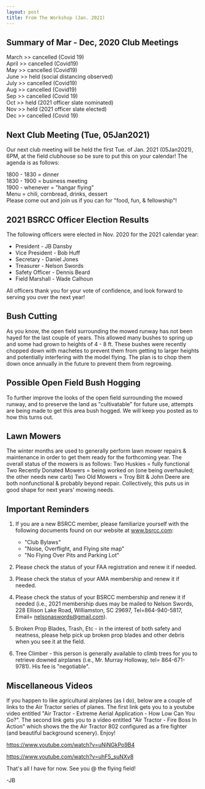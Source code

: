 ```yaml
---
layout: post
title: From The Workshop (Jan. 2021)
---
```

## Summary of Mar - Dec, 2020 Club Meetings

March >> cancelled (Covid 19)  
April >> cancelled (Covid19)  
May >> cancelled (Covid19)  
June >> held (social distancing observed)  
July >> cancelled (Covid19)  
Aug >> cancelled (Covid19)  
Sep >> cancelled (Covid 19)  
Oct >> held (2021 officer slate nominated)  
Nov >> held (2021 officer slate elected)  
Dec >> cancelled (Covid 19)

## Next Club Meeting (Tue, 05Jan2021)

Our next club meeting will be held the first Tue. of Jan. 2021 (05Jan2021), 6PM,
at the field clubhouse so be sure to put this on your calendar! The agenda is as
follows:

1800 - 1830 = dinner  
1830 - 1900 = business meeting  
1900 - whenever = "hangar flying"  
Menu = chili, cornbread, drinks, dessert  
Please come out and join us if you can for "food, fun, & fellowship"!

## 2021 BSRCC Officer Election Results

The following officers were elected in Nov. 2020 for the 2021 calendar year:

- President - JB Dansby
- Vice President - Bob Huff
- Secretary - Daniel Jones
- Treasurer - Nelson Swords
- Safety Officer - Dennis Beard
- Field Marshall - Wade Calhoun

All officers thank you for your vote of confidence, and look forward to serving
you over the next year!

## Bush Cutting

As you know, the open field surrounding the mowed runway has not been hayed for
the last couple of years. This allowed many bushes to spring up and some had
grown to heights of 4 - 8 ft. These bushes were recently chopped down with
machetes to prevent them from getting to larger heights and potentially
interfering with the model flying. The plan is to chop them down once annually
in the future to prevent them from regrowing.

## Possible Open Field Bush Hogging

To further improve the looks of the open field surrounding the mowed runway, and
to preserve the land as "cultivatable" for future use, attempts are being made
to get this area bush hogged. We will keep you posted as to how this turns out.

## Lawn Mowers

The winter months are used to generally perform lawn mower repairs & maintenance
in order to get them ready for the forthcoming year. The overall status of the
mowers is as follows: Two Huskies = fully functional Two Recently Donated Mowers
= being worked on (one being overhauled; the other needs new carb) Two Old
Mowers = Troy Bilt & John Deere are both nonfunctional & probably beyond repair.
Collectively, this puts us in good shape for next years' mowing needs.

## Important Reminders

1.  If you are a new BSRCC member, please familiarize yourself with the
following documents found on our website at www.bsrcc.com:

    - "Club Bylaws"
    - "Noise, Overflight, and Flying site map"
    - "No Flying Over Pits and Parking Lot"

2.  Please check the status of your FAA registration and renew it if needed.

3.  Please check the status of your AMA membership and renew it if needed.

4.  Please check the status of your BSRCC membership and renew it if needed
    (i.e., 2021 membership dues may be mailed to Nelson Swords, 228 Ellison Lake
    Road, Williamston, SC 29697, Tel=864-940-5817, Email=
    nelsonaswords@gmail.com).

5.  Broken Prop Blades, Trash, Etc - in the interest of both safety and
    neatness, please help pick up broken prop blades and other debris when you
    see it at the field.

6.  Tree Climber - this person is generally available to climb trees for you to
    retrieve downed airplanes (i.e., Mr. Murray Holloway, tel= 864-671-9781).
    His fee is "negotiable".

## Miscellaneous Videos

If you happen to like agricultural airplanes (as I do), below are a couple of
links to the Air Tractor series of planes. The first link gets you to a youtube
video entitled "Air Tractor - Extreme Aerial Application - How Low Can You Go?".
The second link gets you to a video entitled "Air Tractor - Fire Boss In Action"
which shows the the Air Tractor 802 configured as a fire fighter (and beautiful
background scenery). Enjoy!

https://www.youtube.com/watch?v=uNjNGkPo9B4

https://www.youtube.com/watch?v=uhF5_suNXv8

That's all I have for now. See you @ the flying field!

\-JB
